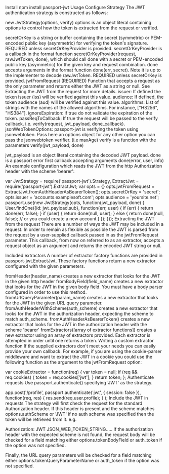 Install
npm install passport-jwt
Usage
Configure Strategy
The JWT authentication strategy is constructed as follows:

new JwtStrategy(options, verify)
options is an object literal containing options to control how the token is extracted from the request or verified.

secretOrKey is a string or buffer containing the secret (symmetric) or PEM-encoded public key (asymmetric) for verifying the token's signature. REQUIRED unless secretOrKeyProvider is provided.
secretOrKeyProvider is a callback in the format function secretOrKeyProvider(request, rawJwtToken, done), which should call done with a secret or PEM-encoded public key (asymmetric) for the given key and request combination. done accepts arguments in the format function done(err, secret). Note it is up to the implementer to decode rawJwtToken. REQUIRED unless secretOrKey is provided.
jwtFromRequest (REQUIRED) Function that accepts a request as the only parameter and returns either the JWT as a string or null. See Extracting the JWT from the request for more details.
issuer: If defined the token issuer (iss) will be verified against this value.
audience: If defined, the token audience (aud) will be verified against this value.
algorithms: List of strings with the names of the allowed algorithms. For instance, ["HS256", "HS384"].
ignoreExpiration: if true do not validate the expiration of the token.
passReqToCallback: If true the request will be passed to the verify callback. i.e. verify(request, jwt_payload, done_callback).
jsonWebTokenOptions: passport-jwt is verifying the token using jsonwebtoken. Pass here an options object for any other option you can pass the jsonwebtoken verifier. (i.e maxAge)
verify is a function with the parameters verify(jwt_payload, done)

jwt_payload is an object literal containing the decoded JWT payload.
done is a passport error first callback accepting arguments done(error, user, info)
An example configuration which reads the JWT from the http Authorization header with the scheme 'bearer':

var JwtStrategy = require('passport-jwt').Strategy,
    ExtractJwt = require('passport-jwt').ExtractJwt;
var opts = {}
opts.jwtFromRequest = ExtractJwt.fromAuthHeaderAsBearerToken();
opts.secretOrKey = 'secret';
opts.issuer = 'accounts.examplesoft.com';
opts.audience = 'yoursite.net';
passport.use(new JwtStrategy(opts, function(jwt_payload, done) {
    User.findOne({id: jwt_payload.sub}, function(err, user) {
        if (err) {
            return done(err, false);
        }
        if (user) {
            return done(null, user);
        } else {
            return done(null, false);
            // or you could create a new account
        }
    });
}));
Extracting the JWT from the request
There are a number of ways the JWT may be included in a request. In order to remain as flexible as possible the JWT is parsed from the request by a user-supplied callback passed in as the jwtFromRequest parameter. This callback, from now on referred to as an extractor, accepts a request object as an argument and returns the encoded JWT string or null.

Included extractors
A number of extractor factory functions are provided in passport-jwt.ExtractJwt. These factory functions return a new extractor configured with the given parameters.

fromHeader(header_name) creates a new extractor that looks for the JWT in the given http header
fromBodyField(field_name) creates a new extractor that looks for the JWT in the given body field. You must have a body parser configured in order to use this method.
fromUrlQueryParameter(param_name) creates a new extractor that looks for the JWT in the given URL query parameter.
fromAuthHeaderWithScheme(auth_scheme) creates a new extractor that looks for the JWT in the authorization header, expecting the scheme to match auth_scheme.
fromAuthHeaderAsBearerToken() creates a new extractor that looks for the JWT in the authorization header with the scheme 'bearer'
fromExtractors([array of extractor functions]) creates a new extractor using an array of extractors provided. Each extractor is attempted in order until one returns a token.
Writing a custom extractor function
If the supplied extractors don't meet your needs you can easily provide your own callback. For example, if you are using the cookie-parser middleware and want to extract the JWT in a cookie you could use the following function as the argument to the jwtFromRequest option:

var cookieExtractor = function(req) {
    var token = null;
    if (req && req.cookies)
    {
        token = req.cookies['jwt'];
    }
    return token;
};
Authenticate requests
Use passport.authenticate() specifying 'JWT' as the strategy.

app.post('/profile', passport.authenticate('jwt', { session: false }),
    function(req, res) {
        res.send(req.user.profile);
    }
);
Include the JWT in requests
The strategy will first check the request for the standard Authorization header. If this header is present and the scheme matches options.authScheme or 'JWT' if no auth scheme was specified then the token will be retrieved from it. e.g.

Authorization: JWT JSON_WEB_TOKEN_STRING.....
If the authorization header with the expected scheme is not found, the request body will be checked for a field matching either options.tokenBodyField or auth_token if the option was not specified.

Finally, the URL query parameters will be checked for a field matching either options.tokenQueryParameterName or auth_token if the option was not specified.
